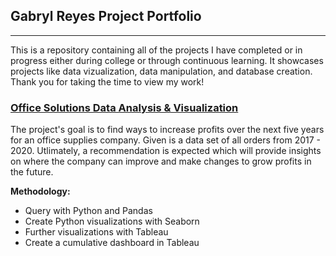 ## Gabryl Reyes Project Portfolio
---
This is a repository containing all of the projects I have completed or in progress either during college or through continuous learning. It showcases projects like data vizualization, data manipulation, and database creation.
Thank you for taking the time to view my work! 

### [Office Solutions Data Analysis & Visualization](https://github.com/GabeTurtles/Gabryl-Reyes-Projects/tree/main/Data%20Visualization)
The project's goal is to find ways to increase profits over the next five years for an office supplies company. Given is a data set of all orders from 2017 - 2020. Utlimately, a recommendation is expected which will provide insights on where the company can improve and make changes to grow profits in the future.

**Methodology:**
- Query with Python and Pandas
- Create Python visualizations with Seaborn
- Further visualizations with Tableau
- Create a cumulative dashboard in Tableau
